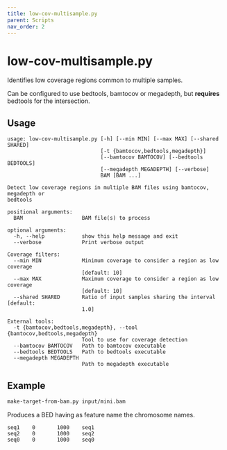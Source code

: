 ```yaml
---
title: low-cov-multisample.py
parent: Scripts
nav_order: 2
---
```


# low-cov-multisample.py

Identifies low coverage regions common to multiple samples.

Can be configured to use bedtools, bamtocov or megadepth, but
**requires** bedtools for the intersection.

## Usage

```text
usage: low-cov-multisample.py [-h] [--min MIN] [--max MAX] [--shared SHARED]
                              [-t {bamtocov,bedtools,megadepth}]
                              [--bamtocov BAMTOCOV] [--bedtools BEDTOOLS]
                              [--megadepth MEGADEPTH] [--verbose]
                              BAM [BAM ...]

Detect low coverage regions in multiple BAM files using bamtocov, megadepth or
bedtools

positional arguments:
  BAM                   BAM file(s) to process

optional arguments:
  -h, --help            show this help message and exit
  --verbose             Print verbose output

Coverage filters:
  --min MIN             Minimum coverage to consider a region as low coverage
                        [default: 10]
  --max MAX             Maximum coverage to consider a region as low coverage
                        [default: 10]
  --shared SHARED       Ratio of input samples sharing the interval [default:
                        1.0]

External tools:
  -t {bamtocov,bedtools,megadepth}, --tool {bamtocov,bedtools,megadepth}
                        Tool to use for coverage detection
  --bamtocov BAMTOCOV   Path to bamtocov executable
  --bedtools BEDTOOLS   Path to bedtools executable
  --megadepth MEGADEPTH
                        Path to megadepth executable
```

## Example

```bash
make-target-from-bam.py input/mini.bam  
```

Produces a BED having as feature name the chromosome names.

```text
seq1    0       1000    seq1
seq2    0       1000    seq2
seq0    0       1000    seq0
```
